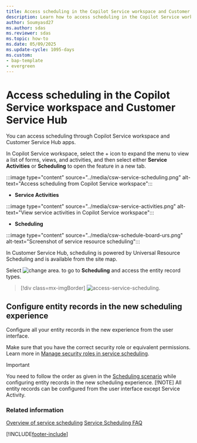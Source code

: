 ```yaml
---
title: Access scheduling in the Copilot Service workspace and Customer Service Hub
description: Learn how to access scheduling in the Copilot Service workspace and Customer Service Hub apps.
author: Soumyasd27
ms.author: sdas
ms.reviewer: sdas
ms.topic: how-to 
ms.date: 05/09/2025
ms.update-cycle: 1095-days
ms.custom:
- bap-template
- evergreen 
---
```


# Access scheduling in the Copilot Service workspace and Customer Service Hub

You can access scheduling through Copilot Service workspace and Customer Service Hub apps.

In Copilot Service workspace, select the + icon to expand the menu to view a list of forms, views, and activities, and then select either **Service Activities** or **Scheduling** to open the feature in a new tab.

  :::image type="content" source="../media/csw-service-scheduling.png" alt-text="Access scheduling from Copilot Service workspace":::

  - **Service Activities**
   

  :::image type="content" source="../media/csw-service-activities.png" alt-text="View service activities in Copilot Service workspace":::
  - **Scheduling**

  :::image type="content" source="../media/csw-schedule-board-urs.png" alt-text="Screenshot of service resource scheduling":::

In Customer Service Hub, scheduling is powered by Universal Resource Scheduling and is available from the site map.

Select ![change area.](../media/change-area-icon.png) to go to **Scheduling** and access the entity record types.

  > [!div class=mx-imgBorder]
  > ![access-service-scheduling.](../media//access-service-scheduling-csh.png)

## Configure entity records in the new scheduling experience

Configure all your entity records in the new experience from the user interface.

Make sure that you have the correct security role or equivalent permissions. Learn more in [Manage security roles in service scheduling](manage-security-roles.md).

> [!IMPORTANT]
> You need to follow the order as given in the [Scheduling scenario](basics-service-service-scheduling.md#scheduling-scenario) while configuring entity records in the new scheduling experience.
> [!NOTE]
> All entity records can be configured from the user interface except Service Activity.

### Related information

[Overview of service scheduling](basics-service-service-scheduling.md)
[Service Scheduling FAQ](service-scheduling-faq.md) 

[!INCLUDE[footer-include](../../includes/footer-banner.md)]
